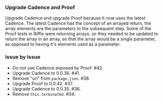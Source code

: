 ### Upgrade Cadence and Proof

Upgrade Cadence and upgrade Proof because it now uses the latest Cadence. The
latest Cadence has the concept of an arrayed return, the array elements are the
parameters to the subsequent step. Some of the Proof tests in Riffle were
returning arrays, so they needed to be updated to return the array in an array,
so that the array would be a single parameter, as opposed to having it's
elements used as a parameter.

### Issue by Issue

 * Do not use Cadence exposed by Proof. #42.
 * Upgrade Cadence to 0.0.36. #41.
 * Remove "url" from `package.json`. #38.
 * Upgrade Proof to 0.0.42. #37.
 * Upgrade Cadence to 0.0.35. #36.
 * Remove `this.terminated`. #34.
